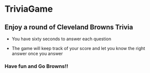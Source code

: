 # TriviaGame

## Enjoy a round of Cleveland Browns Trivia

* You have sixty seconds to answer each question

* The game will keep track of your score and let you know the right answer once you answer

### Have fun and Go Browns!!
